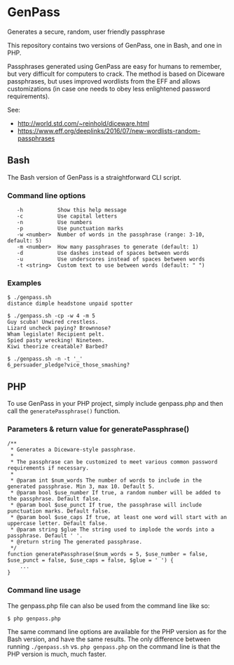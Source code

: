 # GenPass

Generates a secure, random, user friendly passphrase

This repository contains two versions of GenPass, one in Bash, and one in PHP.

Passphrases generated using GenPass are easy for humans to remember, but
very difficult for computers to crack. The method is based on Diceware
passphrases, but uses improved wordlists from the EFF and allows
customizations (in case one needs to obey less enlightened password
requirements).

See:
- http://world.std.com/~reinhold/diceware.html
- https://www.eff.org/deeplinks/2016/07/new-wordlists-random-passphrases

## Bash

The Bash version of GenPass is a straightforward CLI script.

### Command line options
```
   -h           Show this help message
   -c           Use capital letters
   -n           Use numbers
   -p           Use punctuation marks
   -w <number>  Number of words in the passphrase (range: 3-10, default: 5)
   -m <number>  How many passphrases to generate (default: 1)
   -d           Use dashes instead of spaces between words
   -u           Use underscores instead of spaces between words
   -t <string>  Custom text to use between words (default: " ")
```

### Examples

```
$ ./genpass.sh
distance dimple headstone unpaid spotter
```

```
$ ./genpass.sh -cp -w 4 -m 5
Guy scuba! Unwired crestless.
Lizard uncheck paying? Brownnose?
Wham legislate! Recipient pelt.
Spied pasty wrecking! Nineteen.
Kiwi theorize creatable? Barbed?
```

```
$ ./genpass.sh -n -t '_'
6_persuader_pledge?vice_those_smashing?
```

## PHP

To use GenPass in your PHP project, simply include genpass.php and then call the `generatePassphrase()` function.

### Parameters & return value for generatePassphrase()
```
/**
 * Generates a Diceware-style passphrase.
 *
 * The passphrase can be customized to meet various common password requirements if necessary.
 *
 * @param int $num_words The number of words to include in the generated passphrase. Min 3, max 10. Default 5.
 * @param bool $use_number If true, a random number will be added to the passphrase. Default false.
 * @param bool $use_punct If true, the passphrase will include punctuation marks. Default false.
 * @param bool $use_caps If true, at least one word will start with an uppercase letter. Default false.
 * @param string $glue The string used to implode the words into a passphrase. Default ' '.
 * @return string The generated passphrase.
 */
function generatePassphrase($num_words = 5, $use_number = false, $use_punct = false, $use_caps = false, $glue = ' ') {
	...
}
```

### Command line usage

The genpass.php file can also be used from the command line like so:

```
$ php genpass.php
```

The same command line options are available for the PHP version as for the Bash version, and have the same results. The only difference between running `./genpass.sh` vs. `php genpass.php` on the command line is that the PHP version is much, much faster.
